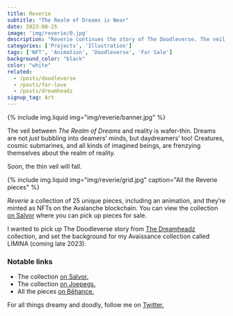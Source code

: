 ```yaml
---
title: Reverie
subtitle: "The Realm of Dreams is Near"
date: 2023-08-25
image: 'img/reverie/0.jpg'
description: "Reverie continues the story of The Doodleverse. The veil between reality and the world of dreams is thinning—not just at night when we’re asleep, but while the sun shines—while we’re wide awake."
categories: ['Projects', 'Illustration']
tags: ['NFT', 'Animation', 'Doodleverse', 'For Sale']
background_color: "black"
color: "white"
related:
  - /posts/doodleverse
  - /posts/for-love
  - /posts/dreamheadz
signup_tag: Art
---
```

{% include img.liquid img="img/reverie/banner.jpg" %}

The veil between *The Realm of Dreams* and reality is wafer-thin. Dreams are not *just* bubbling into deamers’ minds, but daydreamers’ too! Creatures, cosmic submarines, and all kinds of imagined beings, are frenzying themselves about the realm of reality.

Soon, the thin veil will fall.

{% include img.liquid img="img/reverie/grid.jpg" caption="All the Reverie pieces" %}

*Reverie* a collection of 25 unique pieces, including an animation, and they’re minted as NFTs on the Avalanche blockchain. You can view the collection [on Salvor](https://salvor.io/collections/0xe68e14c8fe982d432277643315b2d97fdd90b78a) where you can pick up pieces for sale.

I wanted to pick up The Doodleverse story from [The Dreamheadz](/dreamheadz) collection, and set the background for my Avaissance collection called LIMINA (coming late 2023).

### Notable links
- The collection [on Salvor.](https://salvor.io/collections/0xe68e14c8fe982d432277643315b2d97fdd90b78a)
- The collection [on Joepegs.](https://joepegs.com/collections/avalanche/0xe68e14c8fe982d432277643315b2d97fdd90b78a)
- All the pieces [on Bēhance.](https://www.behance.net/gallery/178472555/Reverie)

For all things dreamy and doodly, follow me on [Twitter.](https://heyrich.net/twitter)